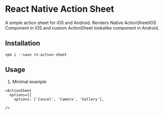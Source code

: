 # React Native Action Sheet
A simple action sheet for iOS and Android. Renders Native ActionSheetIOS Component in iOS and custom ActionSheet lookalike component in Android.

## Installation
`npm i --save rn-action-sheet`

## Usage

1. Minimal example
```
<ActionSheet 
  options={{
    options: ['Cancel', 'Camera', 'Gallery'],
    
/>
```
